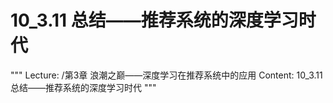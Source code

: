 # 10_3.11 总结——推荐系统的深度学习时代

"""
Lecture: /第3章 浪潮之巅——深度学习在推荐系统中的应用
Content: 10_3.11 总结——推荐系统的深度学习时代
"""

